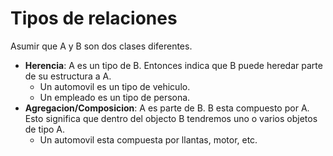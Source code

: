 # Tipos de relaciones
Asumir que A y B son dos clases diferentes.

- **Herencia**: A es un tipo de B. Entonces indica que B puede heredar parte de su estructura a A.
    - Un automovil es un tipo de vehiculo.
    - Un empleado es un tipo de persona.
- **Agregacion/Composicion**: A es parte de B. B esta compuesto por A. Esto significa que dentro del objecto B tendremos uno o varios objetos de tipo A.
    - Un automovil esta compuesta por llantas, motor, etc.